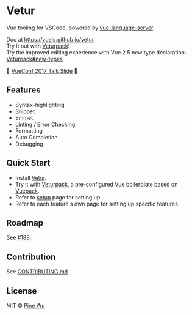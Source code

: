 # Vetur

Vue tooling for VSCode, powered by [vue-language-server](https://github.com/vuejs/vetur/tree/master/server).

Doc at https://vuejs.github.io/vetur  
Try it out with [Veturpack](https://github.com/octref/veturpack)!  
Try the improved editing experience with Vue 2.5 new type declaration: [Veturpack#new-types](https://github.com/octref/veturpack/tree/new-types)

🎉 [VueConf 2017 Talk Slide](https://www.dropbox.com/sh/eb4w8k3orh0j391/AAB3HaJexbGLa2tCP14BI8oJa?dl=0) 🎉

## Features

- Syntax-highlighting
- Snippet
- Emmet
- Linting / Error Checking
- Formatting
- Auto Completion
- Debugging

## Quick Start

- Install [Vetur](https://marketplace.visualstudio.com/items?itemName=octref.vetur).
- Try it with [Veturpack](https://github.com/octref/veturpack), a pre-configured Vue boilerplate based on [Vuepack](https://github.com/egoist/vuepack).
- Refer to [setup](https://vuejs.github.io/vetur/setup.html) page for setting up.
- Refer to each feature's own page for setting up specific features.

## Roadmap

See [#188](https://github.com/vuejs/vetur/issues/188).

## Contribution

See [CONTRIBUTING.md](https://github.com/vuejs/vetur/blob/master/.github/CONTRIBUTING.md)

## License

MIT © [Pine Wu](https://github.com/octref) 
